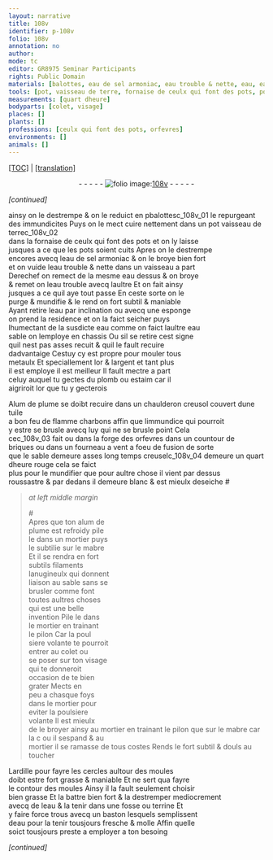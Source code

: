 ```yaml
---
layout: narrative
title: 108v
identifier: p-108v
folio: 108v
annotation: no
author:
mode: tc
editor: GR8975 Seminar Participants
rights: Public Domain
materials: [balottes, eau de sel armoniac, eau trouble & nette, eau, eau trouble, metaulx, or, argent, plomb, estaim, Alum de plume, tuile, briques, alum de plume, mabre, ardille]
tools: [pot, vaisseau de terre, fornaise de ceulx qui font des pots, pots, vaisseau, esponge, chassis, chaulderon, creusol, tuile, charbons, forge des orfevres, countour de briques, fourneau a vent, creusel, mortier, mabre, pilon, moules, fosse, terrine, baston]
measurements: [quart dheure]
bodyparts: [colet, visage]
places: []
plants: []
professions: [ceulx qui font des pots, orfevres]
environments: []
animals: []
---
```


 <p><a href="{{ site.baseurl }}/diplomatic/">[TOC]</a> | <a href="{{ site.baseurl }}/texts/p-108v_tl/" target="_blank">[translation]</a></p><div class="folio" align="center">- - - - - <a href="http://gallica.bnf.fr/ark:/12148/btv1b10500001g/f222.image" target="_blank"><img src="https://cu-mkp.github.io/2017-workshop-edition/assets/photo-icon.png" alt="folio image: " style="display:inline-block; margin-bottom:-3px;"/>108v</a> - - - - - </div>  
 
*[continued]*
  
ainsy on le destrempe & on le reduict en <span class="del">p</span><span class="m">balottes</span>c_108v_01 le repurgeant<br/> des immundicites Puys on le mect cuire nettem<span class="exp">ent</span> dans un <span class="del"><span class="tl">pot</span></span> <span class="add"><span class="tl">vaisseau de terre</span></span>c_108v_02<br/> dans la <span class="tl">fornaise de <span class="pro">ceulx qui font des <span class="tl">pots</span></span></span> et on ly laisse<br/> jusques a ce que les <span class="tl">pots</span> soie<span class="exp">n</span>t cuits Apres on le destrempe<br/> encores avecq l<span class="m">eau de sel armoniac</span> & on le broye bien fort<br/> et on vuide l<span class="m">eau trouble & nette</span> dans un <span class="tl">vaisseau</span> a part<br/> Derechef on remect de la mesme <span class="m">eau</span> dessus & on broye<br/> & remet on l<span class="m">eau trouble</span> avecq laultre Et on fait ainsy<br/> jusques a ce quil aye tout passe En ceste sorte on le<br/> purge & mundifie & le rend on fort subtil & maniable<br/> Ayant retire l<span class="m">eau</span> par inclination ou avecq une <span class="tl">esponge</span><br/> on prend la residence et on la faict seicher puys<br/> lhumectant de la susdicte <span class="m">eau</span> co<span class="exp">mm</span>e on faict laultre <span class="del"><span class="m">eau</span></span><br/> sable on lemploye en <span class="tl">chassis</span> Ou sil se retire cest signe<br/> quil nest pas asses recuit & quil le fault recuire<br/> dadvantaige Cestuy cy est propre pour mouler tous<br/> <span class="m">metaulx</span> Et speciallem<span class="exp">ent</span> l<span class="m">or</span> & l<span class="m">argent</span> et tant plus<br/> il est employe il est meilleur Il fault mectre a part<br/> celuy auquel tu gectes du <span class="m">plomb</span> ou <span class="m">estaim</span> car il<br/> aigriroit l<span class="m">or</span> que tu y gecterois
 
<span class="m">Alum de plume</span> se doibt recuire dans un <span class="del"><span class="tl">chaulderon</span></span> <span class="add"><span class="tl">creusol</span> couvert dune <span class="tl"><span class="m">tuile</span></span></span><br/> a bon feu de <span class="del">flamme</span> <span class="add"><span class="tl">charbons</span></span> affin que limmundice qui pourroit<br/> y estre se brusle avecq luy qui ne se brusle point Cela<br/> cec_108v_03 fait ou dans la <span class="tl">forge des <span class="pro">orfevres</span></span> dans un <span class="tl">countour de<br/> <span class="m">briques</span></span> ou dans un <span class="tl">fourneau a vent</span> a foeu de fusion de sorte<br/> que le <span class="del">sable demeure <span class="tmp">asses long temps</span></span> <span class="add"><span class="tl">creusel</span>c_108v_04 demeure un <span class="ms"><span class="tmp">quart dheure</span></span></span> rouge cela se faict<br/> plus pour le mundifier que pour aultre chose il vient par dessus<br/> roussastre & par dedans il demeure blanc & est mieulx deseiche #
 
> *at left middle margin*
> 
> 
>   #<br/> Apres que ton <span class="m">alum de<br/> plume</span> est refroidy pile<br/> le dans un <span class="tl">mortier</span> puys<br/> le subtilie sur le <span class="tl"><span class="m">mabre</span></span><br/> Et il se rendra en fort<br/> subtils filaments<br/> lanugineulx qui donnent<br/> liaison au sable sans se<br/> brusler comme font<br/> toutes aultres choses<br/> qui est une belle<br/> invention Pile le da<span class="exp">n</span>s<br/> le <span class="tl">mortier</span> en traina<span class="exp">n</span>t<br/> le <span class="tl">pilon</span> Car la poul<br/> siere volante te pourroit<br/> entrer au <span class="bp">colet</span> ou<br/> se poser sur ton <span class="bp">visage</span><br/> qui te donneroit<br/> occasion de <span class="sn">te bien<br/> grater</span> Mects en<br/> peu a chasque foys<br/> dans le <span class="tl">mortier</span> pour<br/> eviter la poulsiere<br/> volante Il est mieulx<br/> de le broyer ainsy au <span class="tl">mortier</span> en trainant le <span class="tl">pilon</span> que sur le <span class="tl"><span class="m">mabre</span></span> <span class="del">car</span> la <span class="del">c</span> ou il sespand & au<br/> <span class="tl">mortier</span> il se ramasse de tous costes Rends le fort subtil & <span class="sn">douls au toucher</span>
 
L<span class="m">ardille</span> pour fayre les cercles aultour des <span class="tl">moules</span><br/> doibt estre fort grasse & maniable Et ne sert qua fayre<br/> le contour des <span class="tl">moules</span> Ainsy il la fault seulem<span class="exp">ent</span> choisir<br/> bien grasse Et la battre bien fort & la destremper mediocrem<span class="exp">ent</span><br/> avecq de l<span class="m">eau</span> & la tenir dans une <span class="tl">fosse</span> ou <span class="tl">terrine</span> Et<br/> y faire force trous avecq un <span class="tl">baston</span> lesquels semplissent<br/> d<span class="m">eau</span> pour la tenir tousjours fresche & molle Affin quelle<br/> soict tousjours preste a employer a ton besoing
 
*[continued]*
 
 